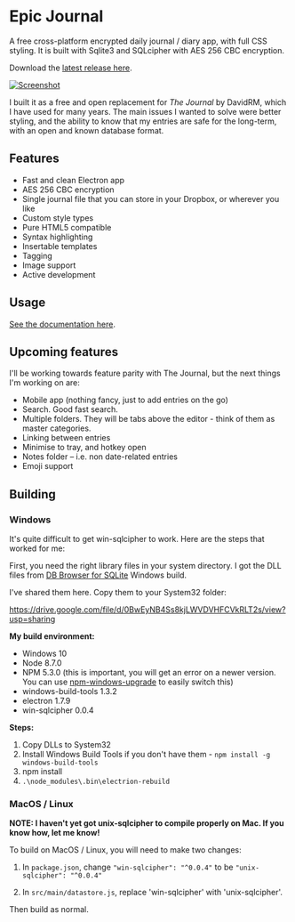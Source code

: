 # Epic Journal

A free cross-platform encrypted daily journal / diary app, with full CSS styling. It is built with Sqlite3 and 
SQLcipher with AES 256 CBC encryption.

Download the [latest release here](https://github.com/alangrainger/epic-journal/releases/latest).

[![Screenshot](screenshot-small.jpg)](screenshot.jpg?raw=true)

I built it as a free and open replacement for *The Journal* by DavidRM, which I have used 
for many years. The main issues I wanted to solve were better styling, and the ability to know that my
entries are safe for the long-term, with an open and known database format.

## Features

- Fast and clean Electron app
- AES 256 CBC encryption
- Single journal file that you can store in your Dropbox, or wherever you like
- Custom style types
- Pure HTML5 compatible
- Syntax highlighting
- Insertable templates
- Tagging
- Image support
- Active development

## Usage

[See the documentation here](https://epicjournal.xyz/docs/).

## Upcoming features

I'll be working towards feature parity with The Journal, but the next things I'm working on are:

- Mobile app (nothing fancy, just to add entries on the go)
- Search. Good fast search.
- Multiple folders. They will be tabs above the editor - think of them as master categories.
- Linking between entries
- Minimise to tray, and hotkey open
- Notes folder – i.e. non date-related entries
- Emoji support

## Building

### Windows

It's quite difficult to get win-sqlcipher to work. Here are the steps that worked for me:

First, you need the right library files in your system directory. I got the DLL files from [DB Browser for SQLite](http://sqlitebrowser.org/) Windows build.

I've shared them here. Copy them to your System32 folder:

https://drive.google.com/file/d/0BwEyNB4Ss8kjLWVDVHFCVkRLT2s/view?usp=sharing

**My build environment:**

- Windows 10
- Node 8.7.0
- NPM 5.3.0 (this is important, you will get an error on a newer version. You can use [npm-windows-upgrade](https://www.npmjs.com/package/npm-windows-upgrade) to easily switch this)
- windows-build-tools 1.3.2
- electron 1.7.9
- win-sqlcipher 0.0.4

**Steps:**

1. Copy DLLs to System32
1. Install Windows Build Tools if you don't have them - `npm install -g windows-build-tools`
1. npm install
1. `.\node_modules\.bin\electrion-rebuild`

### MacOS / Linux

**NOTE: I haven't yet got unix-sqlcipher to compile properly on Mac. If you know how, let me know!** 

To build on MacOS / Linux, you will need to make two changes:

1. In `package.json`, change `"win-sqlcipher": "^0.0.4"` to be `"unix-sqlcipher": "^0.0.4"`

1. In `src/main/datastore.js`, replace 'win-sqlcipher' with 'unix-sqlcipher'.

Then build as normal.